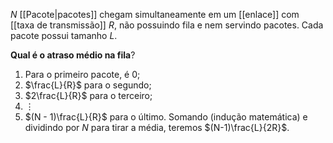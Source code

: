 $N$ [[Pacote|pacotes]] chegam simultaneamente em um [[enlace]] com [[taxa de transmissão]] $R$, não possuindo fila e nem servindo pacotes. Cada pacote possui tamanho $L$. 

**Qual é o atraso médio na fila**?
1. Para o primeiro pacote, é 0;
2. $\frac{L}{R}$ para o segundo;
3. $2\frac{L}{R}$ para o terceiro;
4. $\vdots$
5. $(N - 1)\frac{L}{R}$ para o último.
Somando (indução matemática) e dividindo por $N$ para tirar a média, teremos $(N-1)\frac{L}{2R}$.

